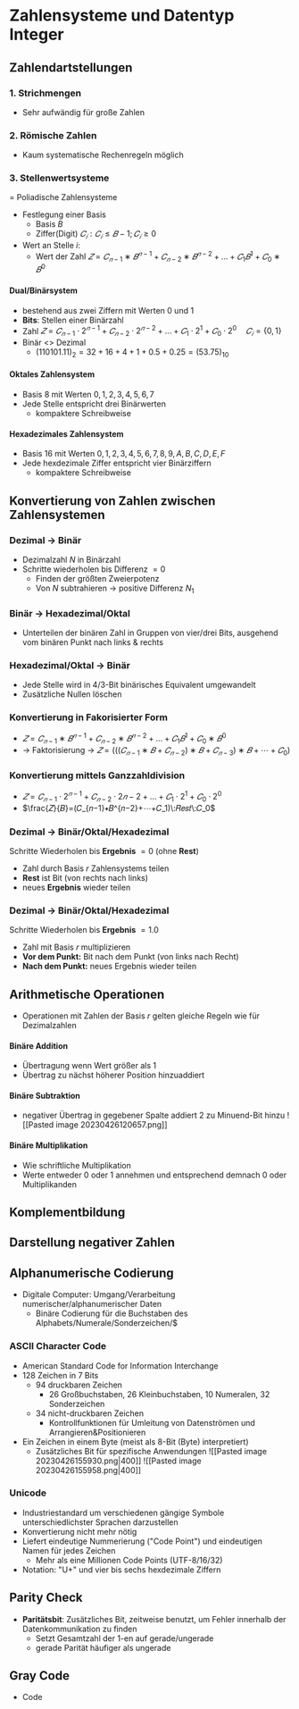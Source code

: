 # Zahlensysteme und Datentyp Integer

## Zahlendartstellungen
### 1. Strichmengen
- Sehr aufwändig für große Zahlen
### 2. Römische Zahlen
- Kaum systematische Rechenregeln möglich
### 3. Stellenwertsysteme
= Poliadische Zahlensysteme
- Festlegung einer Basis
	- Basis $B$ 
	- Ziffer(Digit) $𝐶_𝑖:𝐶_𝑖≤𝐵−1;𝐶_𝑖≥0$ 
- Wert an Stelle $i$:
	- Wert der Zahl $𝑍=𝐶_{𝑛−1}∗𝐵^{𝑛−1}+𝐶_{𝑛−2}∗𝐵^{𝑛−2}+…+𝐶_1𝐵^1+𝐶_0∗𝐵^0$

#### Dual/Binärsystem
- bestehend aus zwei Ziffern mit Werten $0$ und $1$ 
- **Bits**: Stellen einer Binärzahl
- Zahl $𝑍=𝐶_{𝑛−1}\cdot 2^{𝑛−1}+𝐶_{𝑛−2}\cdot 2^{𝑛−2}+…+𝐶_1\cdot2^1+𝐶_0\cdot2^0 \quad 𝐶_𝑖=\{0,1\}$ 
- Binär <> Dezimal
	- $(110101.11)_2=32+16+4+1+0.5+0.25=(53.75)_10$
#### Oktales Zahlensystem
- Basis $8$ mit Werten $0,1,2,3,4,5,6,7$
- Jede Stelle entspricht drei Binärwerten
	- kompaktere Schreibweise
#### Hexadezimales Zahlensystem
- Basis $16$ mit Werten $0,1,2,3,4,5,6,7,8,9,A,B,C,D,E,F$ 
- Jede hexdezimale Ziffer entspricht vier Binärziffern
	- kompaktere Schreibweise

## Konvertierung von Zahlen zwischen Zahlensystemen
### Dezimal $\rightarrow$ Binär
- Dezimalzahl $N$ in Binärzahl
- Schritte wiederholen bis Differenz $= 0$ 
	- Finden der größten Zweierpotenz
	- Von $N$ subtrahieren $\rightarrow$ positive Differenz $N_1$ 
### Binär $\rightarrow$ Hexadezimal/Oktal
- Unterteilen der binären Zahl in Gruppen von vier/drei Bits, ausgehend vom binären Punkt nach links & rechts
### Hexadezimal/Oktal $\rightarrow$ Binär
- Jede Stelle wird in 4/3-Bit binärisches Equivalent umgewandelt
- Zusätzliche Nullen löschen

### Konvertierung in Fakorisierter Form
- $𝑍=𝐶_{𝑛−1}∗𝐵^{𝑛−1}+𝐶_{𝑛−2}∗𝐵^{𝑛−2}+…+𝐶_1𝐵^1+𝐶_0∗𝐵^0$
- $\rightarrow$ Faktorisierung $\rightarrow$ $𝑍=(((𝐶_{𝑛−1}∗𝐵+𝐶_{𝑛−2})∗𝐵+𝐶_{𝑛−3})∗𝐵+⋯+𝐶_0)$
### Konvertierung mittels Ganzzahldivision
- $𝑍=𝐶_{𝑛−1}\cdot 2^{𝑛−1}+𝐶_{𝑛−2} \cdot 2{𝑛−2}+…+𝐶_1\cdot2^1+𝐶_0 \cdot 2^0$
- $\frac{𝑍}{𝐵}=(𝐶_{𝑛−1}∗𝐵^{𝑛−2}+⋯+𝐶_1)\:𝑅𝑒𝑠𝑡\:𝐶_0$ 

### Dezimal $\rightarrow$ Binär/Oktal/Hexadezimal
Schritte Wiederholen bis **Ergebnis** $=0$ (ohne **Rest**) 
- Zahl durch Basis $r$ Zahlensystems teilen
- **Rest** ist Bit (von rechts nach links)
- neues **Ergebnis** wieder teilen
### Dezimal $\rightarrow$ Binär/Oktal/Hexadezimal
Schritte Wiederholen bis **Ergebnis** $=1.0$
- Zahl mit Basis $r$ multiplizieren
- **Vor dem Punkt:** Bit nach dem Punkt (von links nach Recht)
- **Nach dem Punkt:** neues Ergebnis wieder teilen

## Arithmetische Operationen
- Operationen mit Zahlen der Basis $r$ gelten gleiche Regeln wie für Dezimalzahlen
#### Binäre Addition
- Übertragung wenn Wert größer als $1$
- Übertrag zu nächst höherer Position hinzuaddiert
#### Binäre Subtraktion
- negativer Übertrag in gegebener Spalte addiert 2 zu Minuend-Bit hinzu
![[Pasted image 20230426120657.png]]
#### Binäre Multiplikation
- Wie schriftliche Multiplikation
- Werte entweder $0$ oder $1$ annehmen und entsprechend demnach $0$ oder Multiplikanden

## Komplementbildung

## Darstellung negativer Zahlen

## Alphanumerische Codierung
- Digitale Computer: Umgang/Verarbeitung numerischer/alphanumerischer Daten 
	- Binäre Codierung für die Buchstaben des Alphabets/Numerale/Sonderzeichen/$
### ASCII Character Code
- American Standard Code for Information Interchange
- 128 Zeichen in 7 Bits
	- 94 druckbaren Zeichen
		- 26 Großbuchstaben, 26 Kleinbuchstaben, 10 Numeralen, 32 Sonderzeichen
	- 34 nicht-druckbaren Zeichen
		- Kontrollfunktionen für Umleitung von Datenströmen und Arrangieren&Positionieren 
- Ein Zeichen in einem Byte (meist als 8-Bit (Byte) interpretiert)
	- Zusätzliches Bit für spezifische Anwendungen
![[Pasted image 20230426155930.png|400]]
![[Pasted image 20230426155958.png|400]]
### Unicode
- Industriestandard um verschiedenen gängige Symbole unterschiedlichster Sprachen darzustellen
- Konvertierung nicht mehr nötig
- Liefert eindeutige Nummerierung ("Code Point") und eindeutigen Namen für jedes Zeichen
	- Mehr als eine Millionen Code Points (UTF-8/16/32)
- Notation: "U+" und vier bis sechs hexdezimale Ziffern

## Parity Check
- **Paritätsbit**: Zusätzliches Bit, zeitweise benutzt, um Fehler innerhalb der Datenkommunikation zu finden 
	- Setzt Gesamtzahl der 1-en auf gerade/ungerade
	- gerade Parität häufiger als ungerade

## Gray Code
- Code 